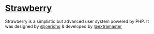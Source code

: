 # [Strawberry](http://lifes.gd/strawberry)

Strawberry is a simplistic but advanced user system powered by PHP. 
It was designed by [@joericho](http://twitter.com/joericho) & developed by [@extramaster](https://twitter.com/extramaster)

